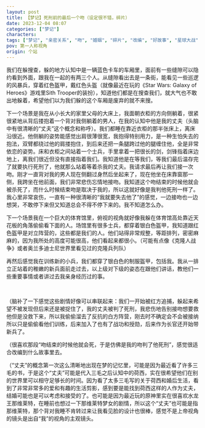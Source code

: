 ```yaml
---
layout: post
title: 【梦记】死刑前的最后一个吻（设定很不错，碎片）
date: 2023-12-04 08:07
categories: ["梦记"]
characters: 
tags: ["梦记", "亲密关系", "吻", "婚姻", "碎片", "改编", "好故事", "星球大战", "追杀", "悲伤"]
pov: 第一人称视角
origin: 个站
---
```


我们在躲搜查，躲的地方认知中是一辆蓝色卡车的车厢里，面前有一些缝隙可以隐约看到外面，跟我在一起的有两三个人。从缝隙看出去是一条街，能看见一些巡逻的风暴兵，穿着红色盔甲，戴红色头盔（就像最近在玩的《Star Wars: Galaxy of Heroes》游戏里Sith Trooper的装扮），知道他们都是在搜查我们，就大气也不敢出地躲着，希望他们以为我们躲的这个车厢是废弃的就不来搜。

下一个场景是我在从小长大的家里父母的大床上，我面朝衣柜的方向侧躺着，很紧很紧地从背后搂抱着一个背对我侧躺着的男人，在我的认知中他是我的丈夫（头脑中有很清晰的“丈夫”这个概念和称呼）。我们都睡在靠近衣柜的那半张床上，离床沿很近。他侧躺的姿势能感觉出肩很薄很宽，我抱得特别用力，是一种生怕失去的抱法，双臂都绕过他的肩搂抱住，到后来还把一条腿跨过他的腿缠住他，全是非常依恋的姿势。床和衣柜之间站着一个士兵，手里拿着一把很长的剑，剑锋指着床边地上，离我们很近但没有直接指着我们。我知道他是在等我们，等我们最后温存完了就要执行死刑了，他就那么站着等着杀我的丈夫。我请求最后再让我们接一次吻。刚才一直背对我的男人现在侧翻过身然后坐起来了，现在他坐在床靠窗那一侧，我跨坐在他前面，我们非常悲伤忘情地接吻。我知道这个吻结束的时候他就会被杀死了，而什么时候结束吻是取决于我的，所以这就好像是我判他死刑一样了。我心里非常哀伤，一直有一种很清晰的“我就要失去他了”的感觉，一边接吻也一边想哭，不敢停下来但又知道总会不得不停下来的。我不知道怎么办。

下一个场景我在一个巨大的体育馆里，俯视的视角就好像我躲在体育馆高处靠近天花板的角落偷偷看下面的人。场馆里有很多士兵，都穿着银白色盔甲，我知道跟红色盔甲是对立阵营的，这些都是我们的人。他们站得非常规整，等距排列，密密麻麻的，因为我所处的高度可能很高，他们看起来都很小。（可能有点像《克隆人战争》或者奥兰多迪士尼世界里看见过的克隆兵列队）

再然后感觉我在训练新的小兵，我们都穿了银白色的制服盔甲，包括我。我从一排立正站着的稚嫩的新兵面前走过去，以上级对下级的姿态在跟他们讲话，教他们一些重要事情或者讲过去我亲身经历过的事。

<br>

（脑补了一下感觉这些剧情好像可以串联起来：我们一开始被红方追捕，躲起来希望不被发现但后来还是被捉住了，我的丈夫被判了死刑，我悲伤地告别接吻想要救他但是没救下来，所以我偷偷溜去了反抗的白方阵营，刚去时不确定会不会被接纳所以只是偷偷看他们训练，后来加入了也有了战功和授勋，后来作为长官还开始带新兵了。

（很喜欢那段“吻结束的时候他就会死，于是仿佛是我的吻判了他死刑”，感觉很适合改编到什么故事里去。

（“丈夫”的概念第一次这么清晰地出现在梦的记忆里，可能是因为最近看了许多三毛的书，于是这个“丈夫”可能是代入三毛之后认知中的荷西，实在很希望他们在别的世界里可以相守足够长的时间。因为看了太多三毛写的关于荷西和婚后生活，看到了非常非常多的爱和有趣的生活剪影，感到要是能找到荷西这样的人作为丈夫，结婚可能也是可以考虑和接受的了。也可能是因为最近玩的原神里实在很喜欢水龙王那维莱特，在睡前也想过一下那维莱特梦女的剧情，所以这个“丈夫”也可能是指那维莱特，那个背对我睡不肯转过来让我看见脸的设计也很棒，感觉不是上帝视角的镜头是出自“我”的视角的主观镜头。
